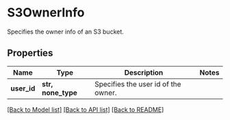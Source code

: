 # S3OwnerInfo

Specifies the owner info of an S3 bucket.

## Properties
Name | Type | Description | Notes
------------ | ------------- | ------------- | -------------
**user_id** | **str, none_type** | Specifies the user id of the owner. | 

[[Back to Model list]](../README.md#documentation-for-models) [[Back to API list]](../README.md#documentation-for-api-endpoints) [[Back to README]](../README.md)


